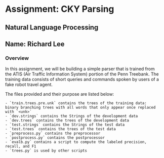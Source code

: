 # Assignment: CKY Parsing

## Natural Language Processing

## Name: Richard Lee

### Overview

In this assignment, we will be building a simple parser that is trained from the ATIS (Air Traffic Information System) portion of the Penn Treebank. The training data consists of short queries and commands spoken by users of a fake robot travel agent.

The files provided and their purpose are listed below:

    - `train.trees.pre.unk` contains the trees of the training data: binary branching trees with all words that only appear once replaced with `<unk>`  
    - `dev.strings` contains the Strings of the development data
    - `dev.trees` contains the trees of the development data
    - `test.strings` contains the Strings of the test data
    - `test.trees` contains the trees of the test data
    - `preprocess.py` contains the preprocessor
    - `postprocess.py` contains the postprocessor
    - `evalb.py` contains a script to compute the labeled precision, recall, and F1 
    - `trees.py` is used by other scripts
